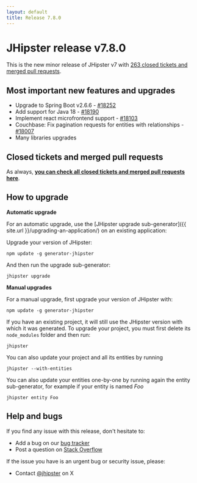 ```yaml
---
layout: default
title: Release 7.8.0
---
```


JHipster release v7.8.0
==================

This is the new minor release of JHipster v7 with [263 closed tickets and merged pull requests](https://github.com/jhipster/generator-jhipster/issues?q=milestone%3A7.8.0+is%3Aclosed).


Most important new features and upgrades
-------------

- Upgrade to Spring Boot v2.6.6 - [#18252](https://github.com/jhipster/generator-jhipster/pull/18252)
- Add support for Java 18 - [#18190](https://github.com/jhipster/generator-jhipster/pull/18190)
- Implement react microfrontend support - [#18103](https://github.com/jhipster/generator-jhipster/pull/18103)
- Couchbase: Fix pagination requests for entities with relationships - [#18007](https://github.com/jhipster/generator-jhipster/pull/18007)
- Many libraries upgrades

Closed tickets and merged pull requests
------------
As always, __[you can check all closed tickets and merged pull requests here](https://github.com/jhipster/generator-jhipster/issues?q=milestone%3A7.8.0+is%3Aclosed)__.

How to upgrade
------------

**Automatic upgrade**

For an automatic upgrade, use the [JHipster upgrade sub-generator]({{ site.url }}/upgrading-an-application/) on an existing application:

Upgrade your version of JHipster:

```
npm update -g generator-jhipster
```

And then run the upgrade sub-generator:

```
jhipster upgrade
```

**Manual upgrades**

For a manual upgrade, first upgrade your version of JHipster with:

```
npm update -g generator-jhipster
```

If you have an existing project, it will still use the JHipster version with which it was generated.
To upgrade your project, you must first delete its `node_modules` folder and then run:

```
jhipster
```

You can also update your project and all its entities by running

```
jhipster --with-entities
```

You can also update your entities one-by-one by running again the entity sub-generator, for example if your entity is named _Foo_

```
jhipster entity Foo
```


Help and bugs
--------------

If you find any issue with this release, don't hesitate to:

- Add a bug on our [bug tracker](https://github.com/jhipster/generator-jhipster/issues?state=open)
- Post a question on [Stack Overflow](http://stackoverflow.com/tags/jhipster/info)

If the issue you have is an urgent bug or security issue, please:

- Contact [@jhipster](https://twitter.com/jhipster) on X
